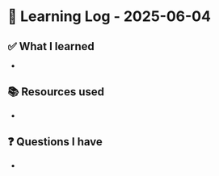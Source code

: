# 🧠 Learning Log - 2025-06-04

## ✅ What I learned

- 

## 📚 Resources used

- 

## ❓ Questions I have

- 
